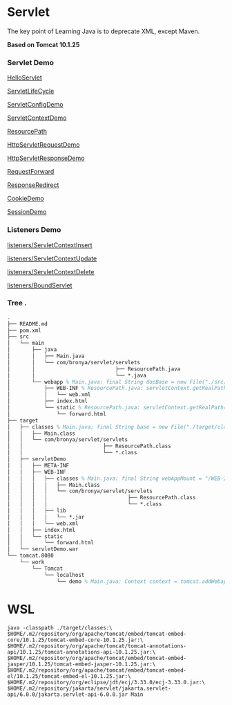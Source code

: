# Servlet

The key point of Learning Java is to deprecate XML, except Maven.

**Based on Tomcat 10.1.25**

### Servlet Demo

[HelloServlet](http://127.0.0.1:8080/demo/hello?username=hello&password=1024)

[ServletLifeCycle](http://127.0.0.1:8080/demo/life/cycle)

[ServletConfigDemo](http://127.0.0.1:8080/demo/config)

[ServletContextDemo](http://127.0.0.1:8080/demo/context)

[ResourcePath](http://127.0.0.1:8080/demo/resource/path)

[HttpServletRequestDemo](http://127.0.0.1:8080/demo/request)

[HttpServletResponseDemo](http://127.0.0.1:8080/demo/response)

[RequestForward](http://127.0.0.1:8080/demo/forward?username=forward&password=1024)

[ResponseRedirect](http://127.0.0.1:8080/demo/redirect)

[CookieDemo](http://127.0.0.1:8080/demo/cookie)

[SessionDemo](http://127.0.0.1:8080/demo/session?company=bronya)

### Listeners Demo

[listeners/ServletContextInsert](http://127.0.0.1:8080/demo/context/insert)

[listeners/ServletContextUpdate](http://127.0.0.1:8080/demo/context/update)

[listeners/ServletContextDelete](http://127.0.0.1:8080/demo/context/delete)

[listeners/BoundServlet](http://127.0.0.1:8080/demo/test)

### Tree .

```tex
.
├── README.md
├── pom.xml
├── src
│   └── main
│       ├── java
│       │   ├── Main.java
│       │   └── com/bronya/servlet/servlets
│       │                          ├── ResourcePath.java
│       │                          └── *.java
│       └── webapp % Main.java: final String docBase = new File("./src/main/webapp").getAbsolutePath();
│           ├── WEB-INF % ResourcePath.java: servletContext.getRealPath("./WEB-INF");
│           │   └── web.xml
│           ├── index.html
│           └── static % ResourcePath.java: servletContext.getRealPath("./static");
│               └── forward.html
├── target
│   ├── classes % Main.java: final String base = new File("./target/classes").getAbsolutePath();
│   │   ├── Main.class
│   │   └── com/bronya/servlet/servlets
│   │                          ├── ResourcePath.class
│   │                          └── *.class
│   ├── servletDemo
│   │   ├── META-INF
│   │   ├── WEB-INF
│   │   │   ├── classes % Main.java: final String webAppMount = "/WEB-INF/classes";
│   │   │   │   ├── Main.class
│   │   │   │   └── com/bronya/servlet/servlets
│   │   │   │                          ├── ResourcePath.class
│   │   │   │                          └── *.class
│   │   │   ├── lib
│   │   │   │   └── *.jar
│   │   │   └── web.xml
│   │   ├── index.html
│   │   └── static
│   │       └── forward.html
│   └── servletDemo.war
└── tomcat.8080
    └── work
        └── Tomcat
            └── localhost
                └── demo % Main.java: Context context = tomcat.addWebapp("/demo", docBase);
```

# WSL

```shell
java -classpath ./target/classes:\
$HOME/.m2/repository/org/apache/tomcat/embed/tomcat-embed-core/10.1.25/tomcat-embed-core-10.1.25.jar:\
$HOME/.m2/repository/org/apache/tomcat/tomcat-annotations-api/10.1.25/tomcat-annotations-api-10.1.25.jar:\
$HOME/.m2/repository/org/apache/tomcat/embed/tomcat-embed-jasper/10.1.25/tomcat-embed-jasper-10.1.25.jar:\
$HOME/.m2/repository/org/apache/tomcat/embed/tomcat-embed-el/10.1.25/tomcat-embed-el-10.1.25.jar:\
$HOME/.m2/repository/org/eclipse/jdt/ecj/3.33.0/ecj-3.33.0.jar:\
$HOME/.m2/repository/jakarta/servlet/jakarta.servlet-api/6.0.0/jakarta.servlet-api-6.0.0.jar Main
```
